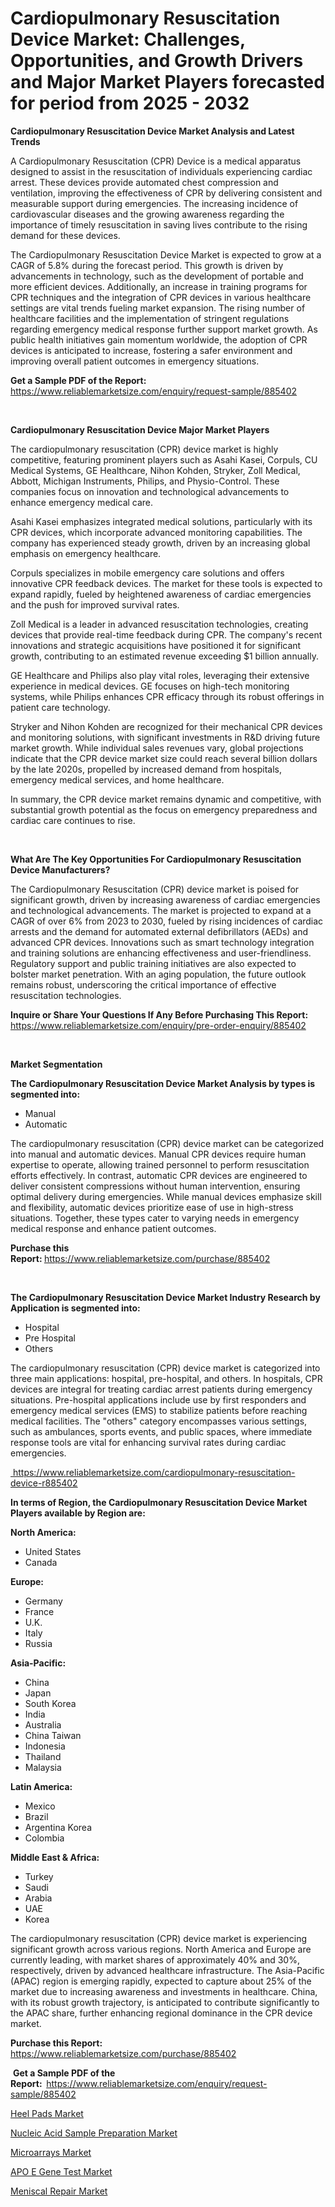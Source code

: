 <p><h1>Cardiopulmonary Resuscitation Device Market: Challenges, Opportunities, and Growth Drivers and Major Market Players forecasted for period from 2025 - 2032</h1></p><p><strong>Cardiopulmonary Resuscitation Device Market Analysis and Latest Trends</strong></p>
<p><p>A Cardiopulmonary Resuscitation (CPR) Device is a medical apparatus designed to assist in the resuscitation of individuals experiencing cardiac arrest. These devices provide automated chest compression and ventilation, improving the effectiveness of CPR by delivering consistent and measurable support during emergencies. The increasing incidence of cardiovascular diseases and the growing awareness regarding the importance of timely resuscitation in saving lives contribute to the rising demand for these devices.</p><p>The Cardiopulmonary Resuscitation Device Market is expected to grow at a CAGR of 5.8% during the forecast period. This growth is driven by advancements in technology, such as the development of portable and more efficient devices. Additionally, an increase in training programs for CPR techniques and the integration of CPR devices in various healthcare settings are vital trends fueling market expansion. The rising number of healthcare facilities and the implementation of stringent regulations regarding emergency medical response further support market growth. As public health initiatives gain momentum worldwide, the adoption of CPR devices is anticipated to increase, fostering a safer environment and improving overall patient outcomes in emergency situations.</p></p>
<p><strong>Get a Sample PDF of the Report:&nbsp;</strong> <a href="https://www.reliablemarketsize.com/enquiry/request-sample/885402?utm_campaign=1943&utm_medium=2&utm_source=Github&utm_content=ia&utm_term=03032025&utm_id=cardiopulmonary-resuscitation-device">https://www.reliablemarketsize.com/enquiry/request-sample/885402</a></p>
<p>&nbsp;</p>
<p><strong>Cardiopulmonary Resuscitation Device Major Market Players</strong></p>
<p><p>The cardiopulmonary resuscitation (CPR) device market is highly competitive, featuring prominent players such as Asahi Kasei, Corpuls, CU Medical Systems, GE Healthcare, Nihon Kohden, Stryker, Zoll Medical, Abbott, Michigan Instruments, Philips, and Physio-Control. These companies focus on innovation and technological advancements to enhance emergency medical care.</p><p>Asahi Kasei emphasizes integrated medical solutions, particularly with its CPR devices, which incorporate advanced monitoring capabilities. The company has experienced steady growth, driven by an increasing global emphasis on emergency healthcare.</p><p>Corpuls specializes in mobile emergency care solutions and offers innovative CPR feedback devices. The market for these tools is expected to expand rapidly, fueled by heightened awareness of cardiac emergencies and the push for improved survival rates.</p><p>Zoll Medical is a leader in advanced resuscitation technologies, creating devices that provide real-time feedback during CPR. The company's recent innovations and strategic acquisitions have positioned it for significant growth, contributing to an estimated revenue exceeding $1 billion annually.</p><p>GE Healthcare and Philips also play vital roles, leveraging their extensive experience in medical devices. GE focuses on high-tech monitoring systems, while Philips enhances CPR efficacy through its robust offerings in patient care technology.</p><p>Stryker and Nihon Kohden are recognized for their mechanical CPR devices and monitoring solutions, with significant investments in R&D driving future market growth. While individual sales revenues vary, global projections indicate that the CPR device market size could reach several billion dollars by the late 2020s, propelled by increased demand from hospitals, emergency medical services, and home healthcare. </p><p>In summary, the CPR device market remains dynamic and competitive, with substantial growth potential as the focus on emergency preparedness and cardiac care continues to rise.</p></p>
<p>&nbsp;</p>
<p><strong>What Are The Key Opportunities For Cardiopulmonary Resuscitation Device Manufacturers?</strong></p>
<p><p>The Cardiopulmonary Resuscitation (CPR) device market is poised for significant growth, driven by increasing awareness of cardiac emergencies and technological advancements. The market is projected to expand at a CAGR of over 6% from 2023 to 2030, fueled by rising incidences of cardiac arrests and the demand for automated external defibrillators (AEDs) and advanced CPR devices. Innovations such as smart technology integration and training solutions are enhancing effectiveness and user-friendliness. Regulatory support and public training initiatives are also expected to bolster market penetration. With an aging population, the future outlook remains robust, underscoring the critical importance of effective resuscitation technologies.</p></p>
<p><strong>Inquire or Share Your Questions If Any Before Purchasing This Report:</strong> <a href="https://www.reliablemarketsize.com/enquiry/pre-order-enquiry/885402?utm_campaign=1943&utm_medium=2&utm_source=Github&utm_content=ia&utm_term=03032025&utm_id=cardiopulmonary-resuscitation-device">https://www.reliablemarketsize.com/enquiry/pre-order-enquiry/885402</a></p>
<p>&nbsp;</p>
<p><strong>Market Segmentation</strong></p>
<p><strong>The Cardiopulmonary Resuscitation Device Market Analysis by types is segmented into:</strong></p>
<p><ul><li>Manual</li><li>Automatic</li></ul></p>
<p><p>The cardiopulmonary resuscitation (CPR) device market can be categorized into manual and automatic devices. Manual CPR devices require human expertise to operate, allowing trained personnel to perform resuscitation efforts effectively. In contrast, automatic CPR devices are engineered to deliver consistent compressions without human intervention, ensuring optimal delivery during emergencies. While manual devices emphasize skill and flexibility, automatic devices prioritize ease of use in high-stress situations. Together, these types cater to varying needs in emergency medical response and enhance patient outcomes.</p></p>
<p><strong>Purchase this Report:&nbsp;</strong><a href="https://www.reliablemarketsize.com/purchase/885402?utm_campaign=1943&utm_medium=2&utm_source=Github&utm_content=ia&utm_term=03032025&utm_id=cardiopulmonary-resuscitation-device">https://www.reliablemarketsize.com/purchase/885402</a></p>
<p>&nbsp;</p>
<p><strong>The Cardiopulmonary Resuscitation Device Market Industry Research by Application is segmented into:</strong></p>
<p><ul><li>Hospital</li><li>Pre Hospital</li><li>Others</li></ul></p>
<p><p>The cardiopulmonary resuscitation (CPR) device market is categorized into three main applications: hospital, pre-hospital, and others. In hospitals, CPR devices are integral for treating cardiac arrest patients during emergency situations. Pre-hospital applications include use by first responders and emergency medical services (EMS) to stabilize patients before reaching medical facilities. The "others" category encompasses various settings, such as ambulances, sports events, and public spaces, where immediate response tools are vital for enhancing survival rates during cardiac emergencies.</p></p>
<p><a href="https://www.reliablemarketsize.com/cardiopulmonary-resuscitation-device-r885402?utm_campaign=1943&utm_medium=2&utm_source=Github&utm_content=ia&utm_term=03032025&utm_id=cardiopulmonary-resuscitation-device">&nbsp;https://www.reliablemarketsize.com/cardiopulmonary-resuscitation-device-r885402</a></p>
<p><strong>In terms of Region, the Cardiopulmonary Resuscitation Device Market Players available by Region are:</strong></p>
<p>
    <p> <strong> North America: </strong>
        <ul>
            <li>United States</li>
            <li>Canada</li>
        </ul>
        </p> 
    <p> <strong> Europe: </strong>
        <ul>
            <li>Germany</li>
            <li>France</li>
            <li>U.K.</li>
            <li>Italy</li>
            <li>Russia</li>
        </ul>
        </p> 
    <p> <strong> Asia-Pacific: </strong>
        <ul>
            <li>China</li>
            <li>Japan</li>
            <li>South Korea</li>
            <li>India</li>
            <li>Australia</li>
            <li>China Taiwan</li>
            <li>Indonesia</li>
            <li>Thailand</li>
            <li>Malaysia</li>
        </ul>
        </p> 
    <p> <strong> Latin America: </strong>
        <ul>
            <li>Mexico</li>
            <li>Brazil</li>
            <li>Argentina Korea</li>
            <li>Colombia</li>
        </ul>
        </p> 
    <p> <strong> Middle East & Africa: </strong>
        <ul>
            <li>Turkey</li>
            <li>Saudi</li>
            <li>Arabia</li>
            <li>UAE</li>
            <li>Korea</li>
        </ul>
    </p>
    </p>
<p><p>The cardiopulmonary resuscitation (CPR) device market is experiencing significant growth across various regions. North America and Europe are currently leading, with market shares of approximately 40% and 30%, respectively, driven by advanced healthcare infrastructure. The Asia-Pacific (APAC) region is emerging rapidly, expected to capture about 25% of the market due to increasing awareness and investments in healthcare. China, with its robust growth trajectory, is anticipated to contribute significantly to the APAC share, further enhancing regional dominance in the CPR device market.</p></p>
<p><strong>Purchase this Report: </strong><a href="https://www.reliablemarketsize.com/purchase/885402?utm_campaign=1943&utm_medium=2&utm_source=Github&utm_content=ia&utm_term=03032025&utm_id=cardiopulmonary-resuscitation-device">https://www.reliablemarketsize.com/purchase/885402</a></p>
<p>&nbsp;<strong>Get a Sample PDF of the Report:&nbsp;&nbsp;</strong><a href="https://www.reliablemarketsize.com/enquiry/request-sample/885402?utm_campaign=1943&utm_medium=2&utm_source=Github&utm_content=ia&utm_term=03032025&utm_id=cardiopulmonary-resuscitation-device">https://www.reliablemarketsize.com/enquiry/request-sample/885402</a></p>
<p><strong></strong></p>
<p><p><a href="https://github.com/kbollin866/Market-Research-Report-List-1/blob/main/heel-pads-market.md?utm_campaign=1943&utm_medium=2&utm_source=Github&utm_content=ia&utm_term=03032025&utm_id=cardiopulmonary-resuscitation-device">Heel Pads Market</a></p><p><a href="https://github.com/techerghalim/Market-Research-Report-List-1/blob/main/nucleic-acid-sample-preparation-market.md?utm_campaign=1943&utm_medium=2&utm_source=Github&utm_content=ia&utm_term=03032025&utm_id=cardiopulmonary-resuscitation-device">Nucleic Acid Sample Preparation Market</a></p><p><a href="https://github.com/djembashote/Market-Research-Report-List-1/blob/main/microarrays-market.md?utm_campaign=1943&utm_medium=2&utm_source=Github&utm_content=ia&utm_term=03032025&utm_id=cardiopulmonary-resuscitation-device">Microarrays Market</a></p><p><a href="https://github.com/vjorelaclliv/Market-Research-Report-List-1/blob/main/apo-e-gene-test-market.md?utm_campaign=1943&utm_medium=2&utm_source=Github&utm_content=ia&utm_term=03032025&utm_id=cardiopulmonary-resuscitation-device">APO E Gene Test Market</a></p><p><a href="https://github.com/janraimondo83/Market-Research-Report-List-1/blob/main/meniscal-repair-market.md?utm_campaign=1943&utm_medium=2&utm_source=Github&utm_content=ia&utm_term=03032025&utm_id=cardiopulmonary-resuscitation-device">Meniscal Repair Market</a></p></p>